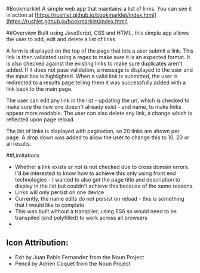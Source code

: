 #Bookmarklet
A simple web app that maintains a list of links.
You can see it in action at [https://rushlet.github.io/bookmarklet/index.html](https://rushlet.github.io/bookmarklet/index.html)


##Overview
Built using JavaScript, CSS and HTML, this simple app allows the user to add, edit and delete a list of links.

A form is displayed on the top of the page that lets a user submit a link. This link is then validated using a regex to make sure it is an expected format. It is also checked against the existing links to make sure duplicates aren't added.
If it does not pass validation, a message is displayed to the user and the input box is highlighted.
When a valid link is submitted, the user is redirected to a results page telling them it was successfully added with a link back to the main page.

The user can edit any link in the list - updating the url, which is checked to make sure the new one doesn't already exist - and name, to make links appear more readable.
The user can also delete any link, a change which is reflected upon page reload.

The list of links is displayed with pagination, so 20 links are shown per page. A drop down was added to allow the user to change this to 10, 20 or all results. 


##Limitations
- Whether a link exists or not is not checked due to cross domain errors. I'd be interested to know how to achieve this only using front end technologies - I wanted to also get the page title and description to display in the list but couldn't achieve this because of the same reasons.
- Links will only persist on one device
- Currently, the name edits do not persist on reload - this is something that I would like to complete.
- This was built without a transpiler, using ES6 so would need to be transpiled (and polyfilled) to work across all browsers
-

## Icon Attribution:
- Exit by Juan Pablo Fernandez from the Noun Project
- Pencil by Adrien Coquet from the Noun Project
